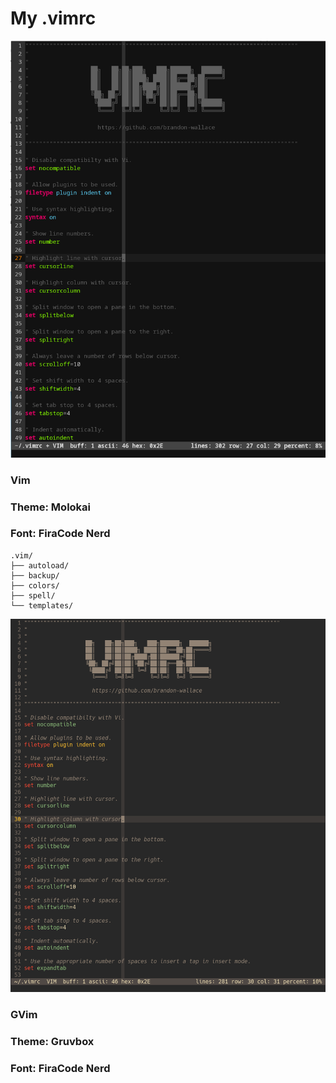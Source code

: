 # My .vimrc 


![vimrc_screenshot2](/screenshot2.png)

### Vim 
### Theme: Molokai
### Font: FiraCode Nerd

```
.vim/
├── autoload/
├── backup/
├── colors/
├── spell/
└── templates/

```
![vimrc_screenshot1](/screenshot1.png)

### GVim 
### Theme: Gruvbox
### Font: FiraCode Nerd

